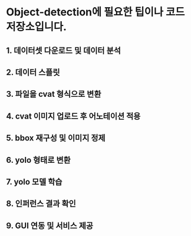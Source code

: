 # Object-detection에 필요한 팁이나 코드 저장소입니다.


## 1. 데이터셋 다운로드 및 데이터 분석

## 2. 데이터 스플릿

## 3. 파일을 cvat 형식으로 변환

## 4. cvat 이미지 업로드 후 어노테이션 적용

## 5. bbox 재구성 및 이미지 정제

## 6. yolo 형태로 변환

## 7. yolo 모델 학습

## 8. 인퍼런스 결과 확인

## 9. GUI 연동 및 서비스 제공
